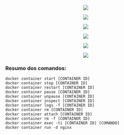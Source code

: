 
<p align="center"><img src="https://user-images.githubusercontent.com/30474126/137649416-b603c272-856e-49e1-9258-6d698886e0d2.png" /></p>

<p align="center"><img src="https://user-images.githubusercontent.com/30474126/137649437-2eebbbcd-3cc2-4ded-b65c-6276e0d2e136.png" /></p>   

<p align="center"><img src="https://user-images.githubusercontent.com/30474126/137649500-931afbe7-ab24-4c17-80d6-c45c07dfc4ba.png" /></p>

<p align="center"><img src="https://user-images.githubusercontent.com/30474126/137649517-6f8436c4-6609-441e-929f-ec88b9eddc2d.png" /></p>

<p align="center"><img src="https://user-images.githubusercontent.com/30474126/137649530-e8e9de56-8715-45ff-bef2-2f41960fded8.png" /></p>

<p align="center"><img src="https://user-images.githubusercontent.com/30474126/137649554-f8891d91-e393-44f2-9b19-aed83c45fda8.png" /></p>

### Resumo dos comandos:   
    docker container start [CONTAINER ID]    
    docker container stop [CONTAINER ID]    
    docker container restart [CONTAINER ID]    
    docker container pause [CONTAINER ID]    
    docker container unpause [CONTAINER ID]    
    docker container inspect [CONTAINER ID]   
    docker container logs -f [CONTAINER ID]   
    docker container rm [CONTAINER ID]
    docker container attach [CONTAINER ID]   
    docker container rm -f [CONTAINER ID]    
    docker container exec -ti [CONTAINER ID] [COMANDO]      
    docker container run -d nginx    